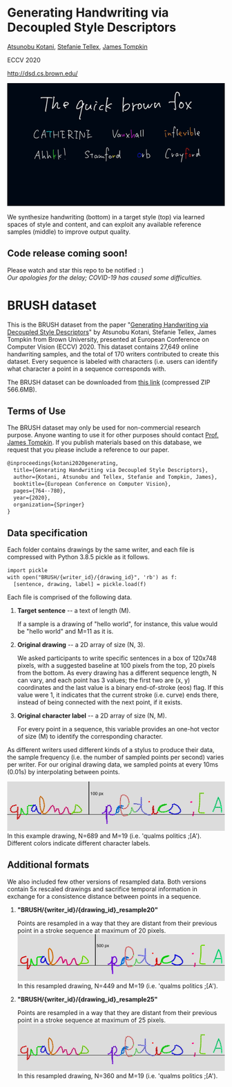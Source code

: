# Generating Handwriting via Decoupled Style Descriptors

[Atsunobu Kotani](http://www.atsunobukotani.com/research/), [Stefanie Tellex](http://cs.brown.edu/people/stellex/), [James Tompkin](www.jamestompkin.com)

ECCV 2020

http://dsd.cs.brown.edu/

![High-level overview of approach.](sample.gif)

We synthesize handwriting (bottom) in a target style (top) via learned spaces of style and content,
and can exploit any available reference samples (middle) to improve output quality.

## Code release coming soon!
Please watch and star this repo to be notified : )  
*Our apologies for the delay; COVID-19 has caused some difficulties.*



# BRUSH dataset

This is the BRUSH dataset from the paper "[Generating Handwriting via Decoupled Style Descriptors](http://dsd.cs.brown.edu/)" by Atsunobu Kotani, Stefanie Tellex, James Tompkin from Brown University, presented at European Conference on Computer Vision (ECCV) 2020. This dataset contains 27,649 online handwriting samples, and the total of 170 writers contributed to create this dataset. Every sequence is labeled with characters (i.e. users can identify what character a point in a sequence corresponds with.

The BRUSH dataset can be downloaded from
[this link](https://drive.google.com/drive/folders/1wUgNsBebpIZJEATlduB8LjGKEHOWtv2o?usp=sharing) (compressed ZIP 566.6MB).


## Terms of Use
The BRUSH dataset may only be used for non-commercial research purpose.
Anyone wanting to use it for other purposes should contact [Prof. James Tompkin](www.jamestompkin.com).
If you publish materials based on this database, we request that you please include a reference to our paper.

```
@inproceedings{kotani2020generating,
  title={Generating Handwriting via Decoupled Style Descriptors},
  author={Kotani, Atsunobu and Tellex, Stefanie and Tompkin, James},
  booktitle={European Conference on Computer Vision},
  pages={764--780},
  year={2020},
  organization={Springer}
}
```


## Data specification

Each folder contains drawings by the same writer, and each file is compressed with Python 3.8.5 pickle as it follows.
```{python}
import pickle
with open("BRUSH/{writer_id}/{drawing_id}", 'rb') as f:
  [sentence, drawing, label] = pickle.load(f)
```
Each file is comprised of the following data.
  1.  **Target sentence** -- a text of length (M).

      If a sample is a drawing of "hello world", for instance, this value would be "hello world" and
      M=11 as it is.

  2.  **Original drawing** -- a 2D array of size (N, 3).

      We asked participants to write specific sentences in a box of 120x748 pixels, with a suggested
      baseline at 100 pixels from the top, 20 pixels from the bottom. As every drawing has a different
      sequence length, N can vary, and each point has 3 values; the first two are (x, y) coordinates
      and the last value is a binary end-of-stroke (eos) flag. If this value were 1, it indicates that
      the current stroke (i.e. curve) ends there, instead of being connected with the next point, if
      it exists.

  3.  **Original character label** -- a 2D array of size (N, M).

      For every point in a sequence, this variable provides an one-hot vector of size (M) to identify
      the corresponding character.

As different writers used different kinds of a stylus to produce their data, the sample frequency (i.e.
the number of sampled points per second) varies per writer. For our original drawing data, we sampled
points at every 10ms (0.01s) by interpolating between points.

![Original drawing](samples/original.png)
In this example drawing, N=689 and M=19 (i.e. 'qualms politics ;[A'). Different colors indicate different character labels.

## Additional formats

We also included few other versions of resampled data. Both versions contain 5x rescaled drawings and
sacrifice temporal information in exchange for a consistence distance between points in a sequence.
  1.  **"BRUSH/{writer_id}/{drawing_id}_resample20"**

      Points are resampled in a way that they are distant from their previous point in a stroke sequence
      at maximum of 20 pixels.
      ![resampled 20](samples/20.png)
      In this resampled drawing, N=449 and M=19 (i.e. 'qualms politics ;[A').


  2.  **"BRUSH/{writer_id}/{drawing_id}_resample25"**

      Points are resampled in a way that they are distant from their previous point in a stroke sequence
      at maximum of 25 pixels.
      ![resampled 20](samples/25.png)
      In this resampled drawing, N=360 and M=19 (i.e. 'qualms politics ;[A').

